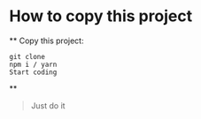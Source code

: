 # How to copy this project

**
Copy this project:
```
git clone
npm i / yarn
Start coding
```
**

> Just do it
